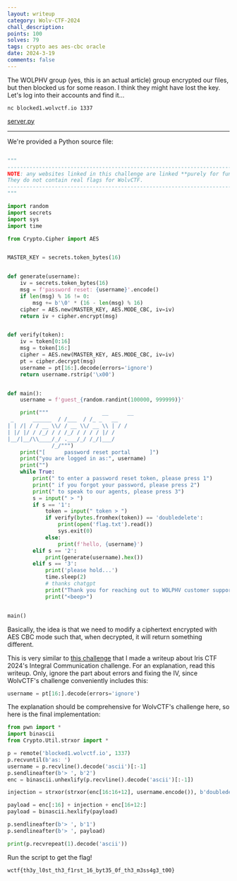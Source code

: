 ```yaml
---
layout: writeup
category: Wolv-CTF-2024
chall_description:
points: 100
solves: 79
tags: crypto aes aes-cbc oracle
date: 2024-3-19
comments: false
---
```


The WOLPHV group (yes, this is an actual article) group encrypted our files, but then blocked us for some reason. I think they might have lost the key. Let's log into their accounts and find it...  

`nc blocked1.wolvctf.io 1337`  

[server.py](https://github.com/Nightxade/ctf-writeups/blob/master/assets/CTFs/Wolv-CTF-2024/crypto/blocked-1/server.py) 

---

We're provided a Python source file:  

```py

"""
----------------------------------------------------------------------------
NOTE: any websites linked in this challenge are linked **purely for fun**
They do not contain real flags for WolvCTF.
----------------------------------------------------------------------------
"""

import random
import secrets
import sys
import time

from Crypto.Cipher import AES


MASTER_KEY = secrets.token_bytes(16)


def generate(username):
    iv = secrets.token_bytes(16)
    msg = f'password reset: {username}'.encode()
    if len(msg) % 16 != 0:
        msg += b'\0' * (16 - len(msg) % 16)
    cipher = AES.new(MASTER_KEY, AES.MODE_CBC, iv=iv)
    return iv + cipher.encrypt(msg)


def verify(token):
    iv = token[0:16]
    msg = token[16:]
    cipher = AES.new(MASTER_KEY, AES.MODE_CBC, iv=iv)
    pt = cipher.decrypt(msg)
    username = pt[16:].decode(errors='ignore')
    return username.rstrip('\x00')


def main():
    username = f'guest_{random.randint(100000, 999999)}'

    print("""                 __      __
 _      ______  / /___  / /_ _   __
| | /| / / __ \\/ / __ \\/ __ \\ | / /
| |/ |/ / /_/ / / /_/ / / / / |/ /
|__/|__/\\____/_/ .___/_/ /_/|___/
              /_/""")
    print("[      password reset portal      ]")
    print("you are logged in as:", username)
    print("")
    while True:
        print(" to enter a password reset token, please press 1")
        print(" if you forgot your password, please press 2")
        print(" to speak to our agents, please press 3")
        s = input(" > ")
        if s == '1':
            token = input(" token > ")
            if verify(bytes.fromhex(token)) == 'doubledelete':
                print(open('flag.txt').read())
                sys.exit(0)
            else:
                print(f'hello, {username}')
        elif s == '2':
            print(generate(username).hex())
        elif s == '3':
            print('please hold...')
            time.sleep(2)
            # thanks chatgpt
            print("Thank you for reaching out to WOLPHV customer support. We appreciate your call. Currently, all our agents are assisting other customers. We apologize for any inconvenience this may cause. Your satisfaction is important to us, and we want to ensure that you receive the attention you deserve. Please leave your name, contact number, and a brief message, and one of our representatives will get back to you as soon as possible. Alternatively, you may also visit our website at https://wolphv.chal.wolvsec.org/ for self-service options. Thank you for your understanding, and we look forward to assisting you shortly.")
            print("<beep>")


main()
```

Basically, the idea is that we need to modify a ciphertext encrypted with AES CBC mode such that, when decrypted, it will return something different.  

This is very similar to [this challenge](https://nightxade.github.io/ctf-writeups/writeups/2024/Iris-CTF-2024/crypto/integral-communication.html) that I made a writeup about Iris CTF 2024's Integral Communication challenge. For an explanation, read this writeup. Only, ignore the part about errors and fixing the IV, since WolvCTF's challenge conveniently includes this:  

```py
username = pt[16:].decode(errors='ignore')
```

The explanation should be comprehensive for WolvCTF's challenge here, so here is the final implementation:  

```py
from pwn import *
import binascii
from Crypto.Util.strxor import *

p = remote('blocked1.wolvctf.io', 1337)
p.recvuntil(b'as: ')
username = p.recvline().decode('ascii')[:-1]
p.sendlineafter(b'> ', b'2')
enc = binascii.unhexlify(p.recvline().decode('ascii')[:-1])

injection = strxor(strxor(enc[16:16+12], username.encode()), b'doubledelete')

payload = enc[:16] + injection + enc[16+12:]
payload = binascii.hexlify(payload)

p.sendlineafter(b'> ', b'1')
p.sendlineafter(b'> ', payload)

print(p.recvrepeat(1).decode('ascii'))
```

Run the script to get the flag!  

    wctf{th3y_l0st_th3_f1rst_16_byt35_0f_th3_m3ss4g3_t00}